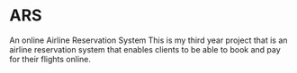 # ARS
An online Airline Reservation System
This is my third year project that is an airline reservation system that enables clients to be able to book and pay for their flights online.

